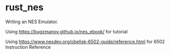 # rust_nes

Writing an NES Emulator.

Using https://bugzmanov.github.io/nes_ebook/ for tutorial

Using https://www.nesdev.org/obelisk-6502-guide/reference.html for 6502 Instruction Reference
